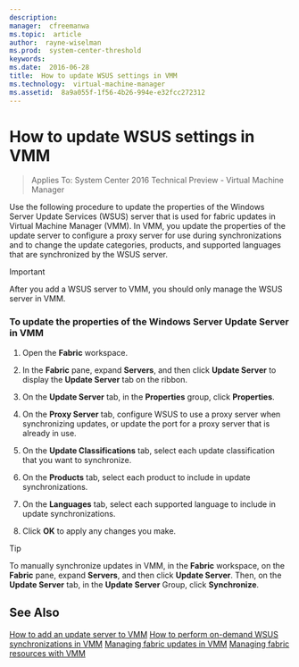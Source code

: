 ```yaml
---
description:  
manager:  cfreemanwa
ms.topic:  article
author:  rayne-wiselman
ms.prod:  system-center-threshold
keywords:  
ms.date:  2016-06-28
title:  How to update WSUS settings in VMM
ms.technology:  virtual-machine-manager
ms.assetid:  8a9a055f-1f56-4b26-994e-e32fcc272312
---
```


# How to update WSUS settings in VMM

>Applies To: System Center 2016 Technical Preview - Virtual Machine Manager

Use the following procedure to update the properties of the Windows Server Update Services (WSUS) server that is used for fabric updates in Virtual Machine Manager (VMM). In VMM, you update the properties of the update server to configure a proxy server for use during synchronizations and to change the update categories, products, and supported languages that are synchronized by the WSUS server.

> [!IMPORTANT]
> After you add a WSUS server to VMM, you should only manage the WSUS server in VMM.

### To update the properties of the Windows Server Update Server in VMM

1.  Open the **Fabric** workspace.

2.  In the **Fabric** pane, expand **Servers**, and then click **Update Server** to display the **Update Server** tab on the ribbon.

3.  On the **Update Server** tab, in the **Properties** group, click **Properties**.

4.  On the **Proxy Server** tab, configure WSUS to use a proxy server when synchronizing updates, or update the port for a proxy server that is already in use.

5.  On the **Update Classifications** tab, select each update classification that you want to synchronize.

6.  On the **Products** tab, select each product to include in update synchronizations.

7.  On the **Languages** tab, select each supported language to include in update synchronizations.

8.  Click **OK** to apply any changes you make.

> [!TIP]
> To manually synchronize updates in VMM, in the **Fabric** workspace, on the **Fabric** pane, expand **Servers**, and then click **Update Server**. Then, on the **Update Server** tab, in the **Update Server** Group, click **Synchronize**.

## See Also
[How to add an update server to VMM](How-to-add-an-update-server-to-VMM.md)
[How to perform on-demand WSUS synchronizations in VMM](How-to-perform-on-demand-WSUS-synchronizations-in-VMM.md)
[Managing fabric updates in VMM](Managing-fabric-updates-in-VMM.md)
[Managing fabric resources with VMM](Managing-fabric-resources-with-VMM.md)



